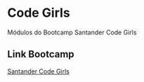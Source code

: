 # Code Girls 
Módulos do Bootcamp Santander Code Girls

## Link Bootcamp
[Santander Code Girls](https://web.dio.me/track/santander-code-girls)
